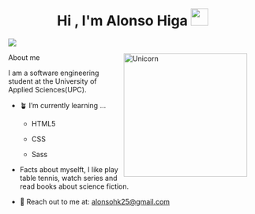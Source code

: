 <h1 align="center">Hi , I'm Alonso Higa <img src="https://media.giphy.com/media/hvRJCLFzcasrR4ia7z/giphy.gif" width="35"></h1>
<p>
  <img src="https://readme-typing-svg.herokuapp.com?&font=IBM+Plex+Sans&color=154DF7FF&size=30&lines=Welcome+to+my+GitHub+Profile!" /></a>
</p>
<img align="right" width=250px alt="Unicorn" src="https://media2.giphy.com/media/v1.Y2lkPTc5MGI3NjExcHpmcmNzNzNoaXdpMjNvd2p2NnVxdGxwZWk2cmVrOWd1eXk0ZDh3ZSZlcD12MV9pbnRlcm5hbF9naWZfYnlfaWQmY3Q9Zw/qgQUggAC3Pfv687qPC/giphy.gif" style="margin-right: 20px;"/>
About me<br>

I am a software engineering student at the University of Applied Sciences(UPC).

- 🪴 I’m currently learning ...
  
  - HTML5
    
  - CSS
    
  - Sass
    
- Facts about myselft, I like play table tennis, watch series and read books about science fiction.
  
- 📩 Reach out to me at: <a href="alonsohk25@gmail.com">alonsohk25@gmail.com</a>



